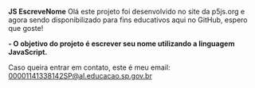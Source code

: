 **JS EscreveNome**
Olá este projeto foi desenvolvido no site da p5js.org e agora sendo disponibilizado para fins educativos aqui no GitHub, espero que goste!

**- O objetivo do projeto é escrever seu nome utilizando a linguagem JavaScript.**

Caso queira entrar em contato, este é meu email:
00001141338142SP@al.educacao.sp.gov.br
